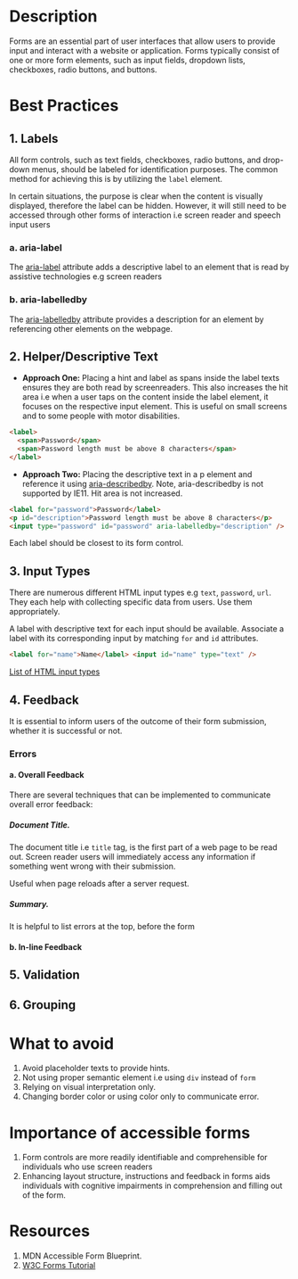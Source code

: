 # Description

Forms are an essential part of user interfaces that allow users to provide input and interact with a website or application. Forms typically consist of one or more form elements, such as input fields, dropdown lists, checkboxes, radio buttons, and buttons.

# Best Practices

## 1. Labels

All form controls, such as text fields, checkboxes, radio buttons, and drop-down menus, should be labeled for identification purposes. The common method for achieving this is by utilizing the `label` element.

In certain situations, the purpose is clear when the content is visually displayed, therefore the label can be hidden. However, it will still need to be accessed through other forms of interaction i.e screen reader and speech input users

### a. aria-label

The [aria-label](https://developer.mozilla.org/en-US/docs/Web/Accessibility/ARIA/Attributes/aria-label) attribute adds a descriptive label to an element that is read by assistive technologies e.g screen readers

### b. aria-labelledby

The [aria-labelledby](https://developer.mozilla.org/en-US/docs/Web/Accessibility/ARIA/Attributes/aria-labelledby) attribute provides a description for an element by referencing other elements on the webpage.

## 2. Helper/Descriptive Text

- **Approach One:** Placing a hint and label as spans inside the label texts ensures they are both read by screenreaders. This also increases the hit area i.e when a user taps on the content inside the label element, it focuses on the respective input element. This is useful on small screens and to some people with motor disabilities.

```html
<label>
  <span>Password</span>
  <span>Password length must be above 8 characters</span>
</label>
```

- **Approach Two:** Placing the descriptive text in a p element and reference it using [aria-describedby](https://developer.mozilla.org/en-US/docs/Web/Accessibility/ARIA/Attributes/aria-describedby). Note, aria-describedby is not supported by IE11. Hit area is not increased.

```html
<label for="password">Password</label>
<p id="description">Password length must be above 8 characters</p>
<input type="password" id="password" aria-labelledby="description" />
```

Each label should be closest to its form control.

## 3. Input Types

There are numerous different HTML input types e.g `text`, `password`, `url`. They each help with collecting specific data from users. Use them appropriately.

A label with descriptive text for each input should be available. Associate a label with its corresponding input by matching `for` and `id` attributes.

```html
<label for="name">Name</label> <input id="name" type="text" />
```

[List of HTML input types](https://developer.mozilla.org/en-US/docs/Web/HTML/Element/input#input_types)

## 4. Feedback

It is essential to inform users of the outcome of their form submission, whether it is successful or not.

### Errors

#### a. Overall Feedback

There are several techniques that can be implemented to communicate overall error feedback:

##### Document Title.
   The document title i.e `title` tag, is the first part of a web page to be read out. Screen reader users will immediately access any information if something went wrong with their submission.

Useful when page reloads after a server request.

##### Summary.
   It is helpful to list errors at the top, before the form

#### b. In-line Feedback

## 5. Validation

## 6. Grouping

# What to avoid

1. Avoid placeholder texts to provide hints.
2. Not using proper semantic element i.e using `div` instead of `form`
3. Relying on visual interpretation only.
4. Changing border color or using color only to communicate error.

# Importance of accessible forms

1. Form controls are more readily identifiable and comprehensible for individuals who use screen readers
2. Enhancing layout structure, instructions and feedback in forms aids individuals with cognitive impairments in comprehension and filling out of the form.

# Resources

1. MDN Accessible Form Blueprint.
2. [W3C Forms Tutorial](https://www.w3.org/WAI/tutorials/forms/)
